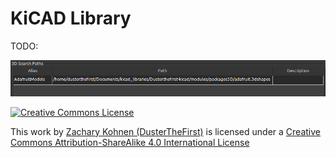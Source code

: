 # KiCAD Library

TODO:

[![3D Search Paths][3d_search_paths.png]][3d_search_paths.png]

[![Creative Commons License][cc-by-sa-img]][cc-by-sa]

This work by [Zachary Kohnen (DusterTheFirst)][cc-attr]
is licensed under a [Creative Commons Attribution-ShareAlike 4.0 International License][cc-by-sa]

[cc-by-sa]: http://creativecommons.org/licenses/by-sa/4.0/ "Creative Commons Attribution-ShareAlike 4.0 International License"
[cc-by-sa-img]: https://i.creativecommons.org/l/by-sa/4.0/88x31.png
[cc-attr]: https://github.com/DusterTheFirst "CC BY-SA Attribution URL"

[3d_search_paths.png]: .github/media/3d_search_paths.png
